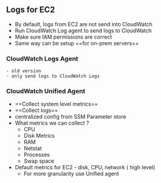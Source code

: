
## Logs for EC2
- By default, logs from EC2 are not send into CloudWatch 
- Run CloudWatch Log agent to send logs to CloudWatch
- Make sure IAM permissions are correct 
- Same way can be setup ==for on-prem servers==

### CloudWatch Logs Agent 
	- old version 
	- only send logs to CloudWatch Logs 

### CloudWatch Unified Agent 
 - ==Collect system level metrics== 
 - ==Collect logs== 
 - centralized config from SSM Parameter store 
 - What metrics we can collect ?
	 -  CPU 
	 - Disk Metrics 
	 - RAM 
	 - Netstat
	 - Processes 
	 - Swap space 
- Default metrics for EC2 - disk, CPU, network ( high level)
	- For more granularity use Unified agent